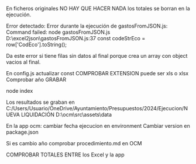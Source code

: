 En ficheros originales NO HAY QUE HACER NADA los totales se borran en la ejecución.


Error detectado: Error durante la ejecución de gastosFromJSON.js: Command failed: node gastosFromJSON.js
D:\excel2json\gastosFromJSON.js:37
        const codeStrEco = row['CodEco'].toString();

Da este error si tiene filas sin datos al final porque crea un array con object vacios al final.


En config.js actualizar const
COMPROBAR EXTENSION puede ser xls o xlsx
Comprobar año
GRABAR

node index

Los resultados se graban en 
C:/Users/Usuario/OneDrive/Ayuntamiento/Presupuestos/2024/Ejecucion/NUEVA LIQUIDACIÓN
D:\ocm\src\assets\data


En la app ocm:
  cambiar fecha ejecucion en environment
  Cambiar version en package.json 

  Si es cambio año comprobar procedimiento.md en OCM

COMPROBAR TOTALES ENTRE los Excel y la app

